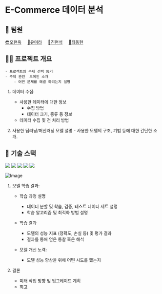# E-Commerce 데이터 분석

## 🌱 팀원
[😎오현옥](https://github.com/alonee9393)&nbsp;&nbsp;&nbsp;&nbsp;
[🐬유미라](https://github.com/raramii)&nbsp;&nbsp;&nbsp;&nbsp;
[🦄진현석](https://github.com/culown)&nbsp;&nbsp;&nbsp;&nbsp;
[🎸최동현](https://github.com/dh823)&nbsp;&nbsp;&nbsp;&nbsp;&nbsp;



## 👨‍🏫 프로젝트  개요
    - 프로젝트의 주제 선택 동기
    - 주제 관련  도메인 소개
        - 어떤 문제를 해결 하려는지 설명
          
1. 데이터 수집:
    - 사용한 데이터에 대한 정보
	    - 수집 방법
	    - 데이터 크기, 종류 등 정보
    - 데이터 수집 및 전 처리 방법
      
1. 사용한 딥러닝/머신러닝 모델 설명
	    - 사용한 모델의 구조, 기법 등에 대한 간단한 소개.

## 🔨 기술 스택
<p align="left">
<a img src="https://img.shields.io/badge/ubuntu-E95420?style=for-the-badge&logo=ubuntu&logoColor=white">
<img src="https://img.shields.io/badge/python-3776AB?style=for-the-badge&logo=python&logoColor=white">
<img src="https://img.shields.io/badge/streamlit-FF4B4B?style=for-the-badge&logo=streamlit&logoColor=white">
<img src="https://img.shields.io/badge/docker-2496ED?style=for-the-badge&logo=docker&logoColor=white">
<img src="https://img.shields.io/badge/sqlite-003B57?style=for-the-badge&logo=sqlite&logoColor=white">
<img src="https://img.shields.io/badge/github-181717?style=for-the-badge&logo=github&logoColor=white">


![Image](https://github.com/user-attachments/assets/10ac0ae1-274e-453e-a433-8712a9f213e4)
	 
1. 모델 학습 결과:
	 - 학습 과정 설명
		- 데이터 분할 및 학습, 검증, 테스트 데이터 세트 설명
		- 학습 알고리즘 및 최적화 방법 설명

	- 학습 결과
		- 모델의 성능 지표 (정확도, 손실 등) 및 평가 결과
		- 결과를 통해 얻은 통찰 혹은 해석

	- 모델 개선 노력:
		- 모델 성능 향상을 위해 어떤 시도를 했는지
		
1. 결론
	- 미래 작업 방향 및 업그레이드 계획
	- 회고
